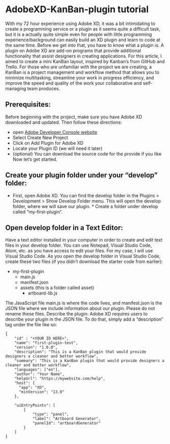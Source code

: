 # AdobeXD-KanBan-plugin tutorial

With my 72 hour experience using Adobe XD, it was a bit intimidating to create a programming service or a plugin as it seems quite a difficult task, but it is a actually quite simple even for people with little programming experience/background can easily build an XD plugin and learn to code at the same time. Before we get into that, you have to know what a plugin is. A plugin on Adobe XD are add-on programs that provide additional functionality that assist designers in creating applications. 
     For this article, I aimed to create a mini KanBan layout, inspired by Kanban’s from GitHub and Trello. For those who are unfamiliar with the project we are creating, a KanBan is a project management and workflow method that allows you to minimize multitasking, streamline your work in progress efficiency, and improve the speed and quality of the work your collaborative and self-managing team produces. 
     
## Prerequisites:
Before beginning with the project, make sure you have Adobe XD downloaded and updated. Then follow these directions:
-	open [Adobe Developer Console website](https://console.adobe.io/home)
-	Select Create New Project
-	Click on Add Plugin for Adobe XD
-	Locate your Plugin ID (we will need it later)
-	(optional) You can download the source code for the provide if you like
Now let’s get started.

## Create your plugin folder under your “develop” folder:
* First, open Adobe XD. You can find the develop folder in the Plugins > Development > Show Develop Folder menu. This will open the develop folder, where we will save our plugin. * Create a folder under develop called “my-first-plugin”.

## Open develop folder in a Text Editor:
Have a text editor installed in your computer in order to create and edit text files in your develop folder. You can use Notepad, Visual Studio Code, Atom, etc. as you have access to edit your files. For my case, I will use Visual Studio Code. As you open the develop folder in Visual Studio Code, create these two files (if you didn’t download the starter code from earlier):
* my-first-plugin
     * main.js
     * manifest.json
     * 	assets (this is a folder called asset)
          * artboard-lib.js

The JavaScript file main.js is where the code lives, and manifest.json is the JSON file where we include information about our plugin. Please do not rename these files.
Describe the plugin:
Adobe XD requires users to describe your plugin in the JSON file. To do that, simply add a “description” tag under the file like so:
```
{
    "id" : "<YOUR ID HERE>",
    "name": "first-plugin-test",
    "version": "1.0.0",
    "description": "This is a KanBan plugin that would provide designers a cleaner and better workflow",
    "summary": "This is a KanBan plugin that would provide designers a cleaner and better workflow",
    "languages": ["en"], 
    "author": "Your Name",
    "helpUrl": "https://mywebsite.com/help",
    "host": {
      "app": "XD",
      "minVersion": "13.0"
    },
    
    "uiEntryPoints": [
        {
            "type": "panel",
            "label": "Artboard Generator",
            "panelId": "artboardGenerator"
        }
    ]
}
```
